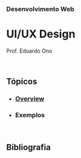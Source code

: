 ### Desenvolvimento Web

# UI/UX Design

Prof. Eduardo Ono

<br>

## Tópicos

* ### [Overview](./overview/)

* ### Exemplos

<br>

## Bibliografia

<br>
